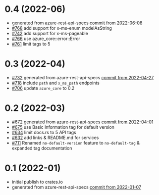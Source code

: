 # 0.4 (2022-06)
- generated from azure-rest-api-specs [commit from 2022-06-08](https://github.com/Azure/azure-rest-api-specs/commit/facedaf6dc920b45055d38765f40af696454755c)
- [#768](https://github.com/Azure/azure-sdk-for-rust/issues/768) add support for x-ms-enum modelAsString
- [#742](https://github.com/Azure/azure-sdk-for-rust/pull/742) add support for x-ms-pageable
- [#766](https://github.com/Azure/azure-sdk-for-rust/pull/766) use azure_core::error::Error
- [#761](https://github.com/Azure/azure-sdk-for-rust/pull/761) limit tags to 5

# 0.3 (2022-04)

- [#732](https://github.com/Azure/azure-sdk-for-rust/pull/732) generated from azure-rest-api-specs [commit from 2022-04-27](https://github.com/Azure/azure-rest-api-specs/commit/46ffdc4fe0f9a413ba29ed859b5ff4174ce1c7ec)
- [#718](https://github.com/Azure/azure-sdk-for-rust/pull/718) include `path` and `x_ms_path` endpoints
- [#706](https://github.com/Azure/azure-sdk-for-rust/pull/706) update `azure_core` to 0.2

# 0.2 (2022-03)

- [#672](https://github.com/Azure/azure-sdk-for-rust/pull/672) generated from azure-rest-api-specs [commit from 2022-04-01](https://github.com/Azure/azure-rest-api-specs/commit/48d85585897aa6ed448ca689b094e60377a25cb7)
- [#675](https://github.com/Azure/azure-sdk-for-rust/pull/675) use Basic Information tag for default version
- [#634](https://github.com/Azure/azure-sdk-for-rust/issues/634) limit docs.rs to 5 API tags
- [#632](https://github.com/Azure/azure-sdk-for-rust/issues/632) add links & README.md for services
- [#711](https://github.com/Azure/azure-sdk-for-rust/pull/711) Renamed `no-default-version` feature to `no-default-tag` & expanded tag documentation

# 0.1 (2022-01)

- initial publish to crates.io
- generated from azure-rest-api-specs [commit from 2022-01-07](https://github.com/Azure/azure-rest-api-specs/commit/068f1ecdf3abb35a6a329a7b270c45df4d9c57a4)
